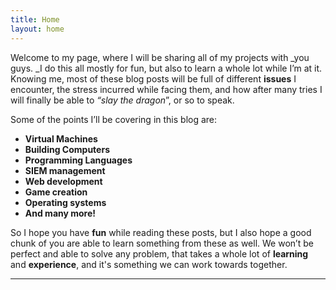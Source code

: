 ```yaml
---
title: Home
layout: home
---
```


Welcome to my page, where I will be sharing all of my projects with _you guys. _I do this all mostly for fun, but also to learn a whole lot while I’m at it. Knowing me, most of these blog posts will be full of different **issues** I encounter, the stress incurred while facing them, and how after many tries I will finally be able to  _“slay the dragon_”, or so to speak. 

Some of the points I’ll be covering in this blog are:


* **Virtual Machines**
* **Building Computers**
* **Programming Languages**
* **SIEM management**
* **Web development**
* **Game creation**
* **Operating systems**
* **And many more!**

So I hope you have **fun** while reading these posts, but I also hope a good chunk of you are able to learn something from these as well. We won’t be perfect and able to solve any problem, that takes a whole lot of **learning** and **experience**, and it's something we can work towards together. 

----

[^1]: [It can take up to 10 minutes for changes to your site to publish after you push the changes to GitHub](https://docs.github.com/en/pages/setting-up-a-github-pages-site-with-jekyll/creating-a-github-pages-site-with-jekyll#creating-your-site).

[Just the Docs]: https://just-the-docs.github.io/just-the-docs/
[GitHub Pages]: https://docs.github.com/en/pages
[README]: https://github.com/just-the-docs/just-the-docs-template/blob/main/README.md
[Jekyll]: https://jekyllrb.com
[GitHub Pages / Actions workflow]: https://github.blog/changelog/2022-07-27-github-pages-custom-github-actions-workflows-beta/
[use this template]: https://github.com/just-the-docs/just-the-docs-template/generate
